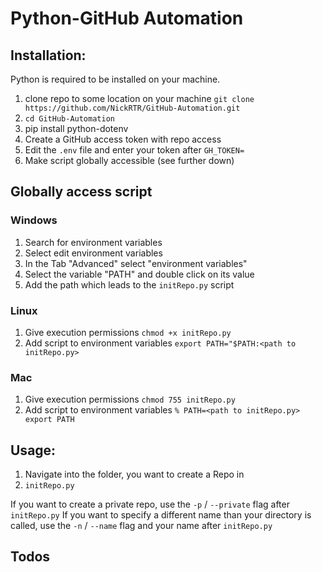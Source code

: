 # Python-GitHub Automation

## Installation:

Python is required to be installed on your machine.

1. clone repo to some location on your machine `git clone https://github.com/NickRTR/GitHub-Automation.git`
2. `cd GitHub-Automation`
3. pip install python-dotenv
3. Create a GitHub access token with repo access
4. Edit the `.env` file and enter your token after `GH_TOKEN=`
5. Make script globally accessible (see further down)

## Globally access script

### Windows

1. Search for environment variables
2. Select edit environment variables
3. In the Tab "Advanced" select "environment variables"
4. Select the variable "PATH" and double click on its value
4. Add the path which leads to the `initRepo.py` script

### Linux

1. Give execution permissions `chmod +x initRepo.py`
2. Add script to environment variables `export PATH="$PATH:<path to initRepo.py>`

### Mac

1. Give execution permissions `chmod 755 initRepo.py`
2. Add script to environment variables `% PATH=<path to initRepo.py> export PATH`

## Usage:

1. Navigate into the folder, you want to create a Repo in
2. `initRepo.py`

If you want to create a private repo, use the `-p` / `--private` flag after `initRepo.py`
If you want to specify a different name than your directory is called, use the `-n` / `--name` flag and your name after `initRepo.py`

## Todos
